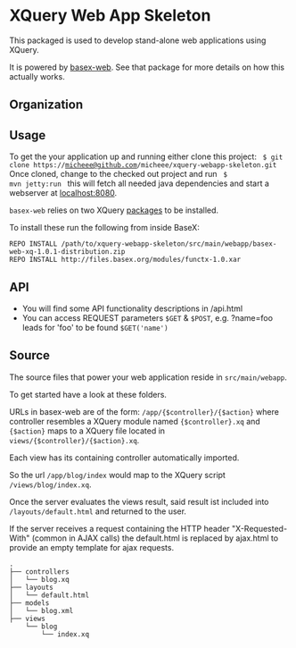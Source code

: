 XQuery Web App Skeleton
=======================

This packaged is used to develop stand-alone web applications using XQuery.

It is powered by [basex-web](https://github.com/micheee/basex-web). See that package for more details on how this actually works.

Organization
------------

Usage
-----
To get the your application up and running 
either clone this project:
<code>
$ git clone https://micheee@github.com/micheee/xquery-webapp-skeleton.git
</code> 
Once cloned, change to the checked out project and run
<code>
$ mvn jetty:run
</code>
this will fetch all needed java dependencies and start a webserver at [localhost:8080](http://localhost:8080 "XQuery").

`basex-web` relies on two XQuery [packages](http://docs.basex.org/wiki/Packaging "Packaging - BaseX Documentation") to be installed.

To install these run the following from inside BaseX:

    REPO INSTALL /path/to/xquery-webapp-skeleton/src/main/webapp/basex-web-xq-1.0.1-distribution.zip
    REPO INSTALL http://files.basex.org/modules/functx-1.0.xar    

API
---

* You will find some API functionality descriptions in /api.html
* You can access REQUEST parameters `$GET` & `$POST`, e.g. ?name=foo leads for 'foo' to be found `$GET('name')`

Source
------

The source files that power your web application reside in `src/main/webapp`. 

To get started have a look at these folders.

URLs in basex-web are of the form: `/app/{$controller}/{$action}` where controller
resembles a XQuery module named `{$controller}.xq` and `{$action}` maps to a XQuery file located in
`views/{$controller}/{$action}.xq`.

Each view has its containing controller automatically imported.

So the url `/app/blog/index` would map to the XQuery script `/views/blog/index.xq`.

Once the server evaluates the views result, said result ist included into `/layouts/default.html` and returned to the user.

If the server receives a request containing the HTTP header "X-Requested-With" (common in AJAX calls) the default.html is replaced by ajax.html
to provide an empty template for ajax requests.


    .
    ├── controllers
    │   └── blog.xq
    ├── layouts
    │   └── default.html
    ├── models
    │   └── blog.xml
    ├── views
        └── blog
            └── index.xq
